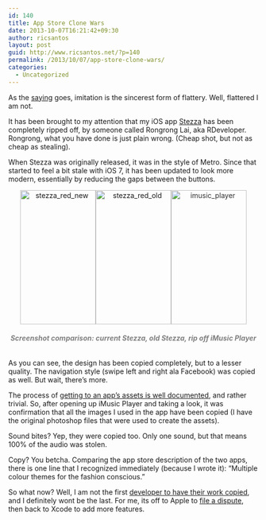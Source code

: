 ```yaml
---
id: 140
title: App Store Clone Wars
date: 2013-10-07T16:21:42+09:30
author: ricsantos
layout: post
guid: http://www.ricsantos.net/?p=140
permalink: /2013/10/07/app-store-clone-wars/
categories:
  - Uncategorized
---
```

As the <a href="https://en.wikipedia.org/wiki/Charles_Caleb_Colton" target="_blank">saying</a> goes, imitation is the sincerest form of flattery. Well, flattered I am not.

It has been brought to my attention that my iOS app <a title="Stezza" href="http://stezza.co" target="_blank">Stezza</a> has been completely ripped off, by someone called Rongrong Lai, aka RDeveloper. Rongrong, what you have done is just plain wrong. (Cheap shot, but not as cheap as stealing).

When Stezza was originally released, it was in the style of Metro. Since that started to feel a bit stale with iOS 7, it has been updated to look more modern, essentially by reducing the gaps between the buttons.

<p style="text-align: center;">
  <a href="http://www.ricsantos.net/wp-content/uploads/2013/10/stezza_red_new.png"><img class="alignnone  wp-image-144" alt="stezza_red_new" src="http://www.ricsantos.net/wp-content/uploads/2013/10/stezza_red_new-169x300.png" width="152" height="270" srcset="https://www.ricsantos.net/wp-content/uploads/2013/10/stezza_red_new-169x300.png 169w, https://www.ricsantos.net/wp-content/uploads/2013/10/stezza_red_new.png 320w" sizes="(max-width: 152px) 100vw, 152px" /></a><a href="http://www.ricsantos.net/wp-content/uploads/2013/10/stezza_red_old.png"><img class="alignnone  wp-image-145" alt="stezza_red_old" src="http://www.ricsantos.net/wp-content/uploads/2013/10/stezza_red_old-169x300.png" width="152" height="270" srcset="https://www.ricsantos.net/wp-content/uploads/2013/10/stezza_red_old-169x300.png 169w, https://www.ricsantos.net/wp-content/uploads/2013/10/stezza_red_old.png 320w" sizes="(max-width: 152px) 100vw, 152px" /></a><img class="alignnone  wp-image-143" style="color: #333333; font-style: normal;" alt="imusic_player" src="http://www.ricsantos.net/wp-content/uploads/2013/10/imusic_player-169x300.jpeg" width="152" height="270" srcset="https://www.ricsantos.net/wp-content/uploads/2013/10/imusic_player-169x300.jpeg 169w, https://www.ricsantos.net/wp-content/uploads/2013/10/imusic_player.jpeg 320w" sizes="(max-width: 152px) 100vw, 152px" />
</p>

<h6 style="text-align: center;">
  <span style="color: #808080;"><strong>Screenshot comparison: current Stezza, old Stezza, rip off iMusic Player</strong></span>
</h6>

As you can see, the design has been copied completely, but to a lesser quality. The navigation style (swipe left and right ala Facebook) was copied as well. But wait, there&#8217;s more.

The process of <a title="Always a Winner" href="http://www.nextfaze.com/always-a-winner/" target="_blank">getting to an app&#8217;s assets is well documented</a>, and rather trivial. So, after opening up iMusic Player and taking a look, it was confirmation that all the images I used in the app have been copied (I have the original photoshop files that were used to create the assets).

Sound bites? Yep, they were copied too. Only one sound, but that means 100% of the audio was stolen.

Copy? You betcha. Comparing the app store description of the two apps, there is one line that I recognized immediately (because I wrote it): &#8220;Multiple colour themes for the fashion conscious.&#8221;

So what now? Well, I am not the first <a title="Pirated copies of UX" href="http://blog.uxproductivity.com/2013/05/29/pirated-copies-of-ux-write-on-the-app-store/" target="_blank">developer to have their work copied</a>, and I definitely wont be the last. For me, its off to Apple to <a title="iTunes Content Dispute" href="http://www.apple.com/legal/internet-services/itunes/appstorenotices/" target="_blank">file a dispute</a>, then back to Xcode to add more features.

&nbsp;